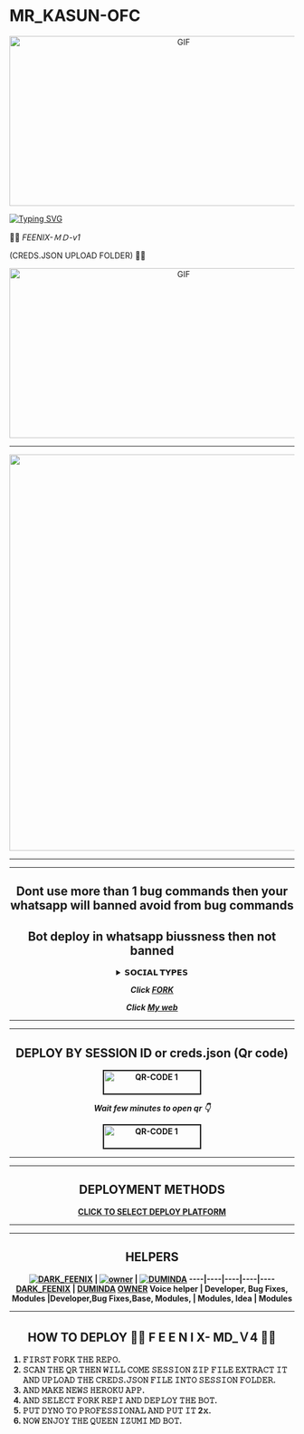 # MR_KASUN-OFC<div align="center">

<p align = center>   <img src="https://telegra.ph/file/a48121b9928cfd98103e5.jpg" alt="GIF" width="600" height="300"/> </p>

[![Typing SVG](https://readme-typing-svg.herokuapp.com?font=Rockstar-ExtraBold&color=F33A6A&lines=𝐇𝐈+𝐈𝐀𝐌+DARK╺+FEENIX+-+𝗕𝗢𝗧.;𝙿𝙾𝚆𝙴𝚁𝙳+𝙱𝚈:+MR+KASUN+𝚃𝙴𝙰𝙼;ℂ𝕣𝕖𝕒𝕥𝕖𝕕+𝕓𝕪:+MR.༆KASUN;𝐌𝐑:+☬MR༒Duminda࿐;💕dark+feenix🙃;contact+772801923🧚)](https://git.io/typing-svg)
     
👨‍💻 *FEENIX-ＭＤ-v1*

(CREDS.JSON UPLOAD FOLDER) 👨‍💻
<p align = center>   <img src="___" alt="GIF" width="600" height="300"/> </p>


  
<div align="center">
</p

<hr>

<hr>

<p align="center">
<a href="https://github.com/Feenixmd0">
    <img src="https://telegra.ph/file/d1f829913957196d67dfc.jpg"  width="700px">
</a>
<hr>

<hr>

## Dont use more than 1 bug commands then your whatsapp will banned avoid from bug commands

## Bot deploy in whatsapp biussness then not banned

<b><details><summary>𝗦𝗢𝗖𝗜𝗔𝗟 𝗧𝗬𝗣𝗘𝗦</summary><br>

## CONTACT OWNER

[![MR_KASUN](https://telegra.ph/file/a48121b9928cfd98103e5.jpg)](https://wa.me/94772801923)

## JOIN SUPPORT GROUP

[![kasun](https://telegra.ph/file/99460844d012cad1b7ee4.jpg)](https://chat.whatsapp.com/L0RchYxWA8x2Lft8riYxny)

## MY YT CHANNEL

[![Youtube](https://telegra.ph/file/eebe86c26e98ffeae39ea.jpg)](https://youtube.com/@mrkasun-?si=TP8TsS2wgY--5dlI) 

</details>

***Click [FORK](https://github.com/Feenixmd0/MR_KASUN-OFC)***

***Click [My web](https://vajiratech.github.io/QUEEN-IZUMI-WEB/)***

<hr>

<hr>

## DEPLOY BY SESSION ID or creds.json (Qr code)

<a href="https://pair-js44-9c3a470e2d9b.herokuapp.com//"><img src="https://i.ibb.co/FWSfNmb/scan-qr-zusyco-btn.png" alt="QR-CODE 1" border="2" width="170" height="40" ></a>


***Wait few minutes to open qr 👇***

<a href="https://vajira-pairing.onrender.com/"><img src="https://i.ibb.co/FWSfNmb/scan-qr-zusyco-btn.png" alt="QR-CODE 1" border="2" width="170" height="40" ></a>


<hr>

<hr>

## DEPLOYMENT METHODS

[CLICK TO SELECT DEPLOY PLATFORM](https://vajiratech.github.io/VAJIRA-DEPLOY/QUEEN-IZUMI-WEB-main/projects/deployment.html)

<hr>

<hr>

## HELPERS
[![DARK_FEENIX](https://telegra.ph/file/6424170038870e713c9f8.jpg?size=80)](https://github.com/vajirabot1) | [![owner](https://telegra.ph/file/67962912c8fdc629e8f3d.jpg?size=100)](https://github.com/VajiraTech) | [![DUMINDA](https://telegra.ph/file/522c0127cca3294c20bca.jpgsize=109)](https://github.com/VajiraTech) 
----|----|----|----|----
[DARK_FEENIX](https://wa.me/+94722807735) | [DUMINDA](https://wa.me/+94769490765) [OWNER](https://wa.me/94772801923)
Voice helper  | Developer, Bug Fixes, Modules |Developer,Bug Fixes,Base, Modules, | Modules, Idea | Modules

<hr>

## HOW TO DEPLOY 👨‍💻 F E E N I X- MD_Ｖ4 👨‍💻

</div>

1) 𝙵𝙸𝚁𝚂𝚃 𝙵𝙾𝚁𝙺 𝚃𝙷𝙴 𝚁𝙴𝙿𝙾.
2) 𝚂𝙲𝙰𝙽 𝚃𝙷𝙴 𝚀𝚁 𝚃𝙷𝙴𝙽 𝚆𝙸𝙻𝙻 𝙲𝙾𝙼𝙴 𝚂𝙴𝚂𝚂𝙸𝙾𝙽 𝚉𝙸𝙿 𝙵𝙸𝙻𝙴 𝙴𝚇𝚃𝚁𝙰𝙲𝚃 𝙸𝚃 𝙰𝙽𝙳 𝚄𝙿𝙻𝙾𝙰𝙳 𝚃𝙷𝙴 𝙲𝚁𝙴𝙳𝚂.𝙹𝚂𝙾𝙽 𝙵𝙸𝙻𝙴 𝙸𝙽𝚃𝙾 𝚂𝙴𝚂𝚂𝙸𝙾𝙽 𝙵𝙾𝙻𝙳𝙴𝚁.
3) 𝙰𝙽𝙳 𝙼𝙰𝙺𝙴 𝙽𝙴𝚆𝚂 𝙷𝙴𝚁𝙾𝙺𝚄 𝙰𝙿𝙿.
4) 𝙰𝙽𝙳 𝚂𝙴𝙻𝙴𝙲𝚃 𝙵𝙾𝚁𝙺 𝚁𝙴𝙿𝙸 𝙰𝙽𝙳 𝙳𝙴𝙿𝙻𝙾𝚈 𝚃𝙷𝙴 𝙱𝙾𝚃.
5) 𝙿𝚄𝚃 𝙳𝚈𝙽𝙾 𝚃𝙾 𝙿𝚁𝙾𝙵𝙴𝚂𝚂𝙸𝙾𝙽𝙰𝙻 𝙰𝙽𝙳 𝙿𝚄𝚃 𝙸𝚃 2𝚡.
6) 𝙽𝙾𝚆 𝙴𝙽𝙹𝙾𝚈 𝚃𝙷𝙴 𝚀𝚄𝙴𝙴𝙽 𝙸𝚉𝚄𝙼𝙸 𝙼𝙳 𝙱𝙾𝚃.
